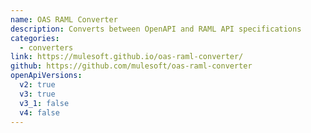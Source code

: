 ```yaml
---
name: OAS RAML Converter
description: Converts between OpenAPI and RAML API specifications
categories:
  - converters
link: https://mulesoft.github.io/oas-raml-converter/
github: https://github.com/mulesoft/oas-raml-converter
openApiVersions:
  v2: true
  v3: true
  v3_1: false
  v4: false
---
```

